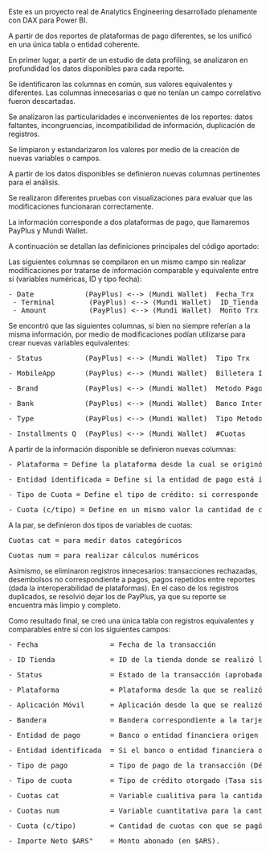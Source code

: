 Este es un proyecto real de Analytics Engineering desarrollado plenamente con DAX para Power BI.

A partir de dos reportes de plataformas de pago diferentes, se los unificó en una única tabla o entidad coherente.

En primer lugar, a partir de un estudio de data profiling, se analizaron en profundidad los datos disponibles para cada reporte.

Se identificaron las columnas en común, sus valores equivalentes y diferentes. Las columnas innecesarias o que no tenían un campo correlativo fueron descartadas.

Se analizaron las particularidades e inconvenientes de los reportes: datos faltantes, incongruencias, incompatibilidad de información, duplicación de registros.

Se limpiaron y estandarizaron los valores por medio de la creación de nuevas variables o campos.

A partir de los datos disponibles se definieron nuevas columnas pertinentes para el análisis.

Se realizaron diferentes pruebas con visualizaciones para evaluar que las modificaciones funcionaran correctamente.

La información corresponde a dos plataformas de pago, que llamaremos PayPlus y Mundi Wallet.

A continuación se detallan las definiciones principales del código aportado:


Las siguientes columnas se compilaron en un mismo campo sin realizar modificaciones por tratarse de información comparable y equivalente entre sí (variables numéricas, ID y tipo fecha):

<pre>- Date            (PayPlus) <--> (Mundi Wallet)  Fecha_Trx                   = Fecha de la transacción
 - Terminal        (PayPlus) <--> (Mundi Wallet)  ID_Tienda                         = Tienda de la transacción
 - Amount          (PayPlus) <--> (Mundi Wallet)  Monto_Trx                         = Importe abonado en la transacción </pre>

Se encontró que las siguientes columnas, si bien no siempre referían a la misma información, por medio de modificaciones podían utilizarse para crear nuevas variables equivalentes:

<pre>- Status          (PayPlus) <--> (Mundi Wallet)  Tipo_Trx                          = Estado de la Transacción (aprobada, reembolsada, etc.) </pre>
<pre>- MobileApp       (PayPlus) <--> (Mundi Wallet)  Billetera_Interoperable_Nombre    = Aplicación virtual utilizada para el pago </pre>
<pre>- Brand           (PayPlus) <--> (Mundi Wallet)  Metodo_Pago                       = Bandera correspondiente a la tarjeta de crédito </pre>
<pre>- Bank            (PayPlus) <--> (Mundi Wallet)  Banco_Interoperable_Nombre        = Banco o entidad financiera origen del pago </pre>
<pre>- Type            (PayPlus) <--> (Mundi Wallet)  Tipo_Metodo_Pago                  = Tipo de pago (transferencia, débito, crédito, etc.) </pre>
<pre>- Installments Q  (PayPlus) <--> (Mundi Wallet)  #Cuotas                           = Cantidad de cuotas con que se pagó. </pre>

A partir de la información disponible se definieron nuevas columnas:

<pre>- Plataforma = Define la plataforma desde la cual se originó el pago, por lo que admite solo dos valores: Mundi Wallet/PayPlus. </pre>
<pre>- Entidad identificada = Define si la entidad de pago está identificada o no (muchos pagos con tarjeta de crédito realizados desde Mundi no indican el banco correspondiente a la tarjeta). </pre>
<pre>- Tipo de Cuota = Define el tipo de crédito: si corresponde a una tasa sistémica o preferencial (en las tarjetas de crédito), crédito interno de una plataforma o si no hay datos al respecto. </pre>
<pre>- Cuota (c/tipo) = Define en un mismo valor la cantidad de cuotas otorgadas junto con el tipo de crédito que le corresponde </pre>

A la par, se definieron dos tipos de variables de cuotas:

<pre>Cuotas_cat = para medir datos categóricos </pre>
<pre>Cuotas_num = para realizar cálculos numéricos </pre>

Asimismo, se eliminaron registros innecesarios: transacciones rechazadas, desembolsos no correspondiente a pagos, pagos repetidos entre reportes (dada la interoperabilidad de plataformas).
En el caso de los registros duplicados, se resolvió dejar los de PayPlus, ya que su reporte se encuentra más limpio y completo. 

Como resultado final, se creó una única tabla con registros equivalentes y comparables entre sí con los siguientes campos:

<pre>- Fecha                 = Fecha de la transacción </pre>
<pre>- ID Tienda             = ID de la tienda donde se realizó la transacción. </pre>
<pre>- Status                = Estado de la transacción (aprobada, anulada, reembolsada, etc.) </pre>
<pre>- Plataforma            = Plataforma desde la que se realizó el pago (Mundi Wallet, Pay Plus) </pre>
<pre>- Aplicación Móvil      = Aplicación desde la que se realizó el pago. </pre>
<pre>- Bandera               = Bandera correspondiente a la tarjeta (si se abonó de otra forma se lo define como transferencia) </pre>
<pre>- Entidad de pago       = Banco o entidad financiera origen del pago. </pre>
<pre>- Entidad identificada  = Si el banco o entidad financiera origen del pago está identificado (Sí, No). </pre>
<pre>- Tipo de pago          = Tipo de pago de la transacción (Débito, Crédito, Dinero Disponible, etc.) </pre>
<pre>- Tipo de cuota         = Tipo de crédito otorgado (Tasa sistémica, Tasa Preferencial, Crédito Interno, Crédito #N/D, No crédito). </pre>       
<pre>- Cuotas_cat            = Variable cualitiva para la cantidad de cuotas: si no hay información se define "Crédito #N/D", si corresponde a otros tipos de pago se lo aclara. </pre>
<pre>- Cuotas_num            = Variable cuantitativa para la cantidad de cuotas: solo considera pagos de tipo crédito. Asume valor vacío para otros tipos de pago o si no hay información. </pre>
<pre>- Cuota (c/tipo)        = Cantidad de cuotas con que se pagó + Tipo de cuota otorgada </pre>
<pre>- Importe Neto $ARS"    = Monto abonado (en $ARS). </pre>




